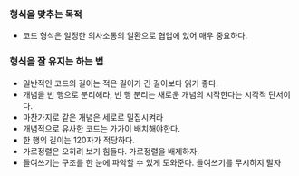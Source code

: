 ### 형식을 맞추는 목적

- 코드 형식은 일정한 의사소통의 일환으로 협업에 있어 매우 중요하다.

### 형식을 잘 유지는 하는 법

- 일반적인 코드의 길이는 적은 길이가 긴 길이보다 읽기 좋다.
- 개념을 빈 행으로 분리해라, 빈 행 분리는 새로운 개념의 시작한다는 시각적 단서이다.
- 마찬가지로 같은 개념은 세로로 밀집시켜라
- 개념적으로 유사한 코드는 가가이 배치해야한다.
- 한 행의 길이는 120자가 적당하다.
- 가로정렬은 오히려 보기 힘들다. 가로정렬을 배제하자.
- 들여쓰기는 구조를 한 눈에 파악할 수 있게 도와준다. 들여쓰기를 무시하지 말자
